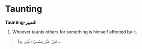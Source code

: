 Taunting
========

**Taunting-التعيير**

1. Whoever taunts others for something is himself affected by it.

> 1ـ مَنْ عَيَّرَ بِشَـيْء بُلِيَ بِهِ.


